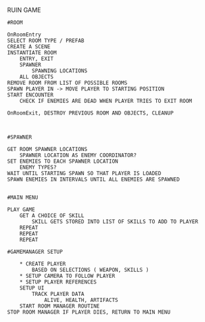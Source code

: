 RUIN GAME

	#ROOM
	
	OnRoomEntry
	SELECT ROOM TYPE / PREFAB
	CREATE A SCENE
	INSTANTIATE ROOM
		ENTRY, EXIT
		SPAWNER
			SPAWNING LOCATIONS
		ALL OBJECTS
	REMOVE ROOM FROM LIST OF POSSIBLE ROOMS
	SPAWN PLAYER IN -> MOVE PLAYER TO STARTING POSITION
	START ENCOUNTER
		CHECK IF ENEMIES ARE DEAD WHEN PLAYER TRIES TO EXIT ROOM
		
	OnRoomExit, DESTROY PREVIOUS ROOM AND OBJECTS, CLEANUP
		
		

	#SPAWNER
	
	GET ROOM SPAWNER LOCATIONS
		SPAWNER LOCATION AS ENEMY COORDINATOR?
	SET ENEMIES TO EACH SPAWNER LOCATION
		ENEMY TYPES?
	WAIT UNTIL STARTING SPAWN SO THAT PLAYER IS LOADED
	SPAWN ENEMIES IN INTERVALS UNTIL ALL ENEMIES ARE SPAWNED
	

	#MAIN MENU
	
	PLAY GAME
		GET A CHOICE OF SKILL 
			SKILL GETS STORED INTO LIST OF SKILLS TO ADD TO PLAYER
		REPEAT
		REPEAT
		REPEAT
		
	#GAMEMANAGER SETUP
	
		* CREATE PLAYER 
			BASED ON SELECTIONS ( WEAPON, SKILLS )
		* SETUP CAMERA TO FOLLOW PLAYER
		* SETUP PLAYER REFERENCES
		SETUP UI
			TRACK PLAYER DATA
				ALIVE, HEALTH, ARTIFACTS
		START ROOM MANAGER ROUTINE
	STOP ROOM MANAGER IF PLAYER DIES, RETURN TO MAIN MENU
	